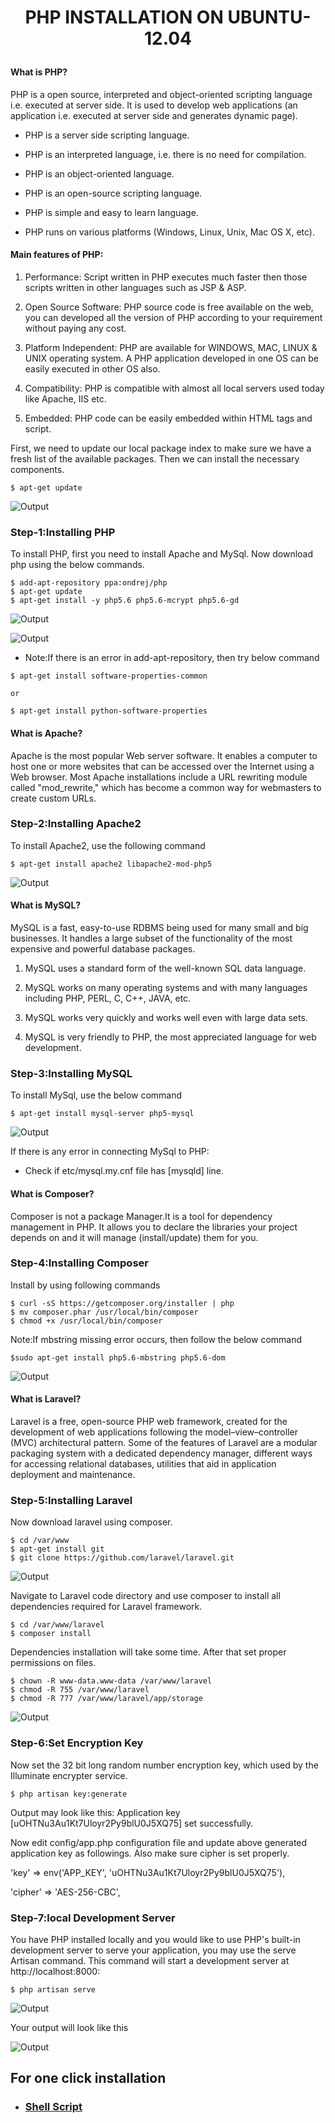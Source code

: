 ﻿# <p align="center"> PHP INSTALLATION ON UBUNTU-12.04</p>

#### What is PHP?

 PHP is a open source, interpreted and object-oriented scripting language i.e. executed at server side. It is used to develop web applications (an application i.e. executed at server side and generates dynamic page).

* PHP is a server side scripting language.

* PHP is an interpreted language, i.e. there is no need for compilation.

* PHP is an object-oriented language.

* PHP is an open-source scripting language.

* PHP is simple and easy to learn language.

* PHP runs on various platforms (Windows, Linux, Unix, Mac OS X, etc).

#### Main features of PHP:


1. Performance: Script written in PHP executes much faster then those scripts written in other languages such as JSP & ASP.

2. Open Source Software: PHP source code is free available on the web, you can developed all the version of PHP according to your requirement without paying any cost.

3. Platform Independent: PHP are available for WINDOWS, MAC, LINUX & UNIX operating system. A PHP application developed in one OS can be easily executed in other OS also.

4. Compatibility: PHP is compatible with almost all local servers used today like Apache, IIS etc.

5. Embedded: PHP code can be easily embedded within HTML tags and script.

First, we need to update our local package index to make sure we have a fresh list of the available packages. Then we can install the necessary components.

```$ apt-get update```

![Output](1.png)

### Step-1:Installing PHP

To install PHP, first you need to install Apache and MySql.
Now download php using the below commands.
```
$ add-apt-repository ppa:ondrej/php
$ apt-get update
$ apt-get install -y php5.6 php5.6-mcrypt php5.6-gd
```

![Output](2.png)

![Output](3.png)

* Note:If there is an error in add-apt-repository, then try below command
```
$ apt-get install software-properties-common

or

$ apt-get install python-software-properties
```

#### What is Apache?

 Apache is the most popular Web server software. It enables a computer to host one or more websites that can be accessed over the Internet using a Web browser. Most Apache installations include a URL rewriting module called "mod_rewrite," which has become a common way for webmasters to create custom URLs.

### Step-2:Installing Apache2

To install Apache2, use the following command

```$ apt-get install apache2 libapache2-mod-php5```

![Output](4.png)

#### What is MySQL?

 MySQL is a fast, easy-to-use RDBMS being used for many small and big businesses. It handles a large subset of the functionality of the most expensive and powerful database packages.

1. MySQL uses a standard form of the well-known SQL data language.

2. MySQL works on many operating systems and with many languages including PHP, PERL, C, C++, JAVA, etc.

3. MySQL works very quickly and works well even with large data sets.

4. MySQL is very friendly to PHP, the most appreciated language for web development.

### Step-3:Installing MySQL

To install MySql, use the below command

```$ apt-get install mysql-server php5-mysql```

![Output](5.png)

If there is any error in connecting MySql to PHP:

* Check if etc/mysql.my.cnf file has [mysqld] line.
 
#### What is Composer?

Composer is not a package Manager.It is a tool for dependency management in PHP. It allows you to declare the libraries your project depends on and it will manage (install/update) them for you.

### Step-4:Installing Composer
Install by using following commands
```
$ curl -sS https://getcomposer.org/installer | php
$ mv composer.phar /usr/local/bin/composer
$ chmod +x /usr/local/bin/composer
```
Note:If mbstring missing error occurs, then follow the below command

```$sudo apt-get install php5.6-mbstring php5.6-dom```

![Output](6.png)

#### What is Laravel?

Laravel is a free, open-source PHP web framework, created for the development of web applications following the model–view–controller (MVC) architectural pattern. Some of the features of Laravel are a modular packaging system with a dedicated dependency manager, different ways for accessing relational databases, utilities that aid in application deployment and maintenance.

### Step-5:Installing Laravel

Now download laravel using composer.

```
$ cd /var/www
$ apt-get install git
$ git clone https://github.com/laravel/laravel.git
```
![Output](7.png)

Navigate to Laravel code directory and use composer to install all dependencies required for Laravel framework.

```
$ cd /var/www/laravel
$ composer install
```

Dependencies installation will take some time. After that set proper permissions on files.

```
$ chown -R www-data.www-data /var/www/laravel
$ chmod -R 755 /var/www/laravel
$ chmod -R 777 /var/www/laravel/app/storage
```

![Output](8.png)

### Step-6:Set Encryption Key

Now set the 32 bit long random number encryption key, which used by the Illuminate encrypter service.

```$ php artisan key:generate```

Output may look like this: Application key [uOHTNu3Au1Kt7Uloyr2Py9blU0J5XQ75] set successfully.

Now edit config/app.php configuration file and update above generated application key as followings. Also make sure cipher is set properly.

'key' => env('APP_KEY', 'uOHTNu3Au1Kt7Uloyr2Py9blU0J5XQ75'),

'cipher' => 'AES-256-CBC',

### Step-7:local Development Server

 You have PHP installed locally and you would like to use PHP's built-in development server to serve your application, you may use the serve Artisan command. This command will start a development server at http://localhost:8000:

```$ php artisan serve```

![Output](9.png)

Your output will look like this

![Output](output.png)

## For one click installation

* ### [Shell Script](php-12.04.sh)

